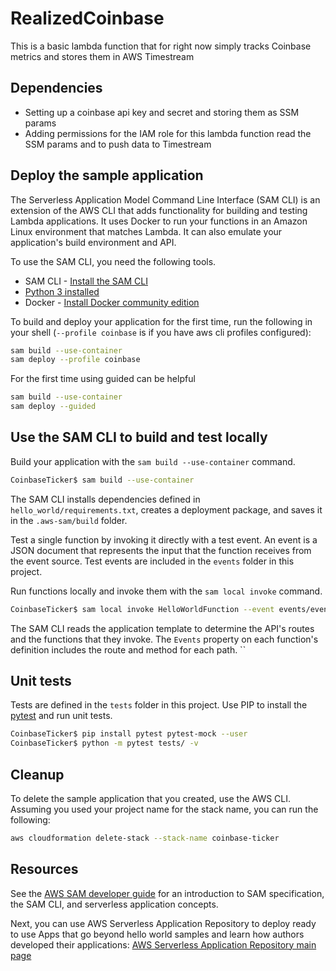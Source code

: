 # RealizedCoinbase

This is a basic lambda function that for right now simply tracks Coinbase metrics and stores them in AWS Timestream

## Dependencies 
- Setting up a coinbase api key and secret and storing them as SSM params
- Adding permissions for the IAM role for this lambda function read the SSM params and to push data to Timestream


## Deploy the sample application

The Serverless Application Model Command Line Interface (SAM CLI) is an extension of the AWS CLI that adds functionality for building and testing Lambda applications. It uses Docker to run your functions in an Amazon Linux environment that matches Lambda. It can also emulate your application's build environment and API.

To use the SAM CLI, you need the following tools.

* SAM CLI - [Install the SAM CLI](https://docs.aws.amazon.com/serverless-application-model/latest/developerguide/serverless-sam-cli-install.html)
* [Python 3 installed](https://www.python.org/downloads/)
* Docker - [Install Docker community edition](https://hub.docker.com/search/?type=edition&offering=community)

To build and deploy your application for the first time, run the following in your shell (`--profile coinbase` is if you have aws cli profiles configured):
```bash
sam build --use-container
sam deploy --profile coinbase
```

For the first time using guided can be helpful
```bash
sam build --use-container
sam deploy --guided
```
## Use the SAM CLI to build and test locally

Build your application with the `sam build --use-container` command.

```bash
CoinbaseTicker$ sam build --use-container
```

The SAM CLI installs dependencies defined in `hello_world/requirements.txt`, creates a deployment package, and saves it in the `.aws-sam/build` folder.

Test a single function by invoking it directly with a test event. An event is a JSON document that represents the input that the function receives from the event source. Test events are included in the `events` folder in this project.

Run functions locally and invoke them with the `sam local invoke` command.

```bash
CoinbaseTicker$ sam local invoke HelloWorldFunction --event events/event.json
```



The SAM CLI reads the application template to determine the API's routes and the functions that they invoke. The `Events` property on each function's definition includes the route and method for each path.
``

## Unit tests

Tests are defined in the `tests` folder in this project. Use PIP to install the [pytest](https://docs.pytest.org/en/latest/) and run unit tests.

```bash
CoinbaseTicker$ pip install pytest pytest-mock --user
CoinbaseTicker$ python -m pytest tests/ -v
```

## Cleanup

To delete the sample application that you created, use the AWS CLI. Assuming you used your project name for the stack name, you can run the following:

```bash
aws cloudformation delete-stack --stack-name coinbase-ticker
```

## Resources

See the [AWS SAM developer guide](https://docs.aws.amazon.com/serverless-application-model/latest/developerguide/what-is-sam.html) for an introduction to SAM specification, the SAM CLI, and serverless application concepts.

Next, you can use AWS Serverless Application Repository to deploy ready to use Apps that go beyond hello world samples and learn how authors developed their applications: [AWS Serverless Application Repository main page](https://aws.amazon.com/serverless/serverlessrepo/)
